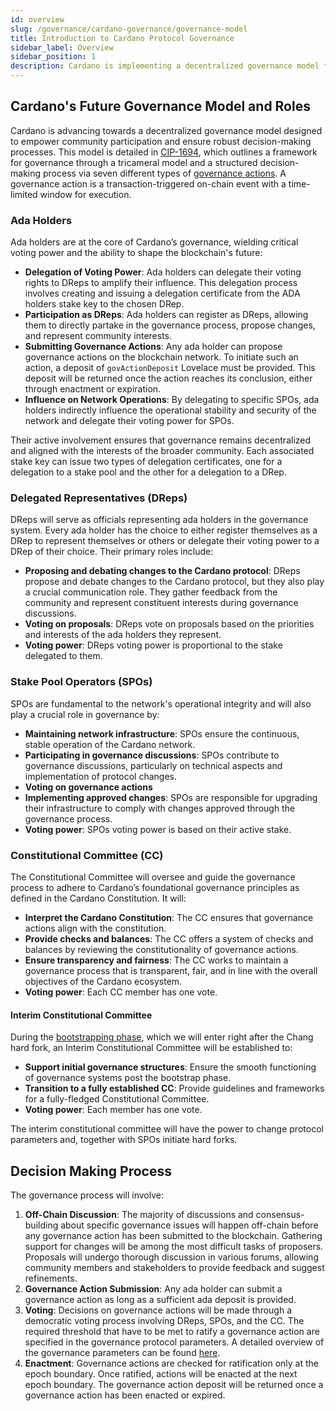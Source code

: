 ```yaml
---
id: overview
slug: /governance/cardano-governance/governance-model
title: Introduction to Cardano Protocol Governance
sidebar_label: Overview
sidebar_position: 1
description: Cardano is implementing a decentralized governance model that empowers ada holders, introduces Delegated Representatives (DReps), leverages Stake Pool Operators (SPOs), and establishes a Constitutional Committee to ensure a democratic decision-making process. 
---
```


## Cardano's Future Governance Model and Roles
Cardano is advancing towards a decentralized governance model designed to empower community participation and ensure robust decision-making processes. This model is detailed in [CIP-1694](https://github.com/cardano-foundation/CIPs/blob/master/CIP-1694/README.md), which outlines a framework for governance through a tricameral model and a structured decision-making process via seven different types of [governance actions](governance-actions.md). A governance action is a transaction-triggered on-chain event with a time-limited window for execution.

### Ada Holders

Ada holders are at the core of Cardano’s governance, wielding critical voting power and the ability to shape the blockchain's future:

- **Delegation of Voting Power**: Ada holders can delegate their voting rights to DReps to amplify their influence. This delegation process involves creating and issuing a delegation certificate from the ADA holders stake key to the chosen DRep.
- **Participation as DReps**: Ada holders can register as DReps, allowing them to directly partake in the governance process, propose changes, and represent community interests.
- **Submitting Governance Actions**: Any ada holder can propose governance actions on the blockchain network. To initiate such an action, a deposit of `govActionDeposit` Lovelace must be provided. This deposit will be returned once the action reaches its conclusion, either through enactment or expiration.
- **Influence on Network Operations**: By delegating to specific SPOs, ada holders indirectly influence the operational stability and security of the network and delegate their voting power for SPOs.

Their active involvement ensures that governance remains decentralized and aligned with the interests of the broader community. Each associated stake key can issue two types of delegation certificates, one for a delegation to a stake pool and the other for a delegation to a DRep.

### Delegated Representatives (DReps)

DReps will serve as officials representing ada holders in the governance system. Every ada holder has the choice to either register themselves as a DRep to represent themselves or others or delegate their voting power to a DRep of their choice. Their primary roles include:

- **Proposing and debating changes to the Cardano protocol**: DReps propose and debate changes to the Cardano protocol, but they also play a crucial communication role. They gather feedback from the community and represent constituent interests during governance discussions.
- **Voting on proposals**: DReps vote on proposals based on the priorities and interests of the ada holders they represent.
- **Voting power**: DReps voting power is proportional to the stake delegated to them.

### Stake Pool Operators (SPOs)

SPOs are fundamental to the network's operational integrity and will also play a crucial role in governance by:

- **Maintaining network infrastructure**: SPOs ensure the continuous, stable operation of the Cardano network.
- **Participating in governance discussions**: SPOs contribute to governance discussions, particularly on technical aspects and implementation of protocol changes.
- **Voting on governance actions**
- **Implementing approved changes**: SPOs are responsible for upgrading their infrastructure to comply with changes approved through the governance process.
- **Voting power**: SPOs voting power is based on their active stake.

### Constitutional Committee (CC)

The Constitutional Committee will oversee and guide the governance process to adhere to Cardano’s foundational governance principles as defined in the Cardano Constitution. It will:

- **Interpret the Cardano Constitution**: The CC ensures that governance actions align with the constitution.
- **Provide checks and balances**: The CC offers a system of checks and balances by reviewing the constitutionality of governance actions.
- **Ensure transparency and fairness**: The CC works to maintain a governance process that is transparent, fair, and in line with the overall objectives of the Cardano ecosystem.
- **Voting power**: Each CC member has one vote.

#### Interim Constitutional Committee

During the [bootstrapping phase](https://github.com/cardano-foundation/CIPs/tree/master/CIP-1694#bootstrapping-phase), which we will enter right after the Chang hard fork, an Interim Constitutional Committee will be established to:

- **Support initial governance structures**: Ensure the smooth functioning of governance systems post the bootstrap phase.
- **Transition to a fully established CC**: Provide guidelines and frameworks for a fully-fledged Constitutional Committee.
- **Voting power**: Each member has one vote.

The interim constitutional committee will have the power to change protocol parameters and, together with SPOs initiate hard forks.

 ## Decision Making Process

The governance process will involve:

1. **Off-Chain Discussion**: The majority of discussions and consensus-building about specific governance issues will happen off-chain before any governance action has been submitted to the blockchain. Gathering support for changes will be among the most difficult tasks of proposers. Proposals will undergo thorough discussion in various forums, allowing community members and stakeholders to provide feedback and suggest refinements.
2. **Governance Action Submission**: Any ada holder can submit a governance action as long as a sufficient ada deposit is provided.
3. **Voting**: Decisions on governance actions will be made through a democratic voting process involving DReps, SPOs, and the CC. The required threshold that have to be met to ratify a governance action are specified in the governance protocol parameters. A detailed overview of the governance parameters can be found [here](https://github.com/thenic95/cardano-governance/blob/main/Reports/Cardano%20Governance%20Parameter/cardano-governance-parameter-overview.md).
4. **Enactment**: Governance actions are checked for ratification only at the epoch boundary. Once ratified, actions will be enacted at the next epoch boundary. The governance action deposit will be returned once a governance action has been enacted or expired.